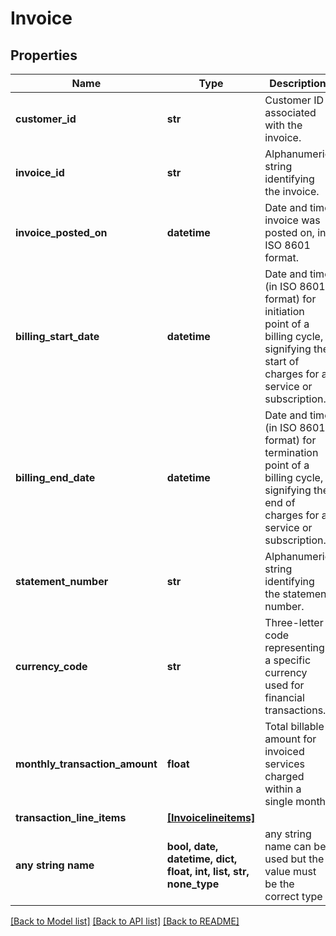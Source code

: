 # Invoice


## Properties
Name | Type | Description | Notes
------------ | ------------- | ------------- | -------------
**customer_id** | **str** | Customer ID associated with the invoice. | [optional] 
**invoice_id** | **str** | Alphanumeric string identifying the invoice. | [optional] 
**invoice_posted_on** | **datetime** | Date and time invoice was posted on, in ISO 8601 format. | [optional] 
**billing_start_date** | **datetime** | Date and time (in ISO 8601 format) for initiation point of a billing cycle, signifying the start of charges for a service or subscription. | [optional] 
**billing_end_date** | **datetime** | Date and time (in ISO 8601 format) for termination point of a billing cycle, signifying the end of charges for a service or subscription. | [optional] 
**statement_number** | **str** | Alphanumeric string identifying the statement number. | [optional] 
**currency_code** | **str** | Three-letter code representing a specific currency used for financial transactions. | [optional] 
**monthly_transaction_amount** | **float** | Total billable amount for invoiced services charged within a single month. | [optional] 
**transaction_line_items** | [**[Invoicelineitems]**](Invoicelineitems.md) |  | [optional] 
**any string name** | **bool, date, datetime, dict, float, int, list, str, none_type** | any string name can be used but the value must be the correct type | [optional]

[[Back to Model list]](../README.md#documentation-for-models) [[Back to API list]](../README.md#documentation-for-api-endpoints) [[Back to README]](../README.md)


